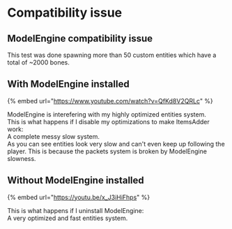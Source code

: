 # Compatibility issue

## ModelEngine compatibility issue

This test was done spawning more than 50 custom entities which have a total of \~2000 bones.

## With ModelEngine installed

{% embed url="https://www.youtube.com/watch?v=QfKd8V2QRLc" %}

ModelEngine is interefering with my highly optimized entities system.\
This is what happens if I disable my optimizations to make ItemsAdder work: \
A complete messy slow system.\
As you can see entities look very slow and can't even keep up following the player. This is because the packets system is broken by ModelEngine slowness.

## Without ModelEngine installed

{% embed url="https://youtu.be/x_J3iHiFhps" %}

This is what happens if I uninstall ModelEngine: \
A very optimized and fast entities system.
